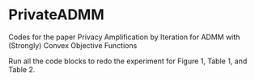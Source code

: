 # PrivateADMM
Codes for the paper Privacy Amplification by Iteration for ADMM with (Strongly) Convex Objective Functions

Run all the code blocks to redo the experiment for Figure 1, Table 1, and Table 2.


